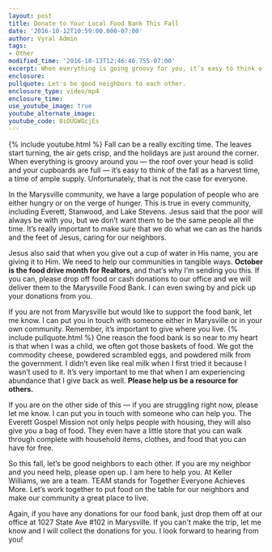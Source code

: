 ```yaml
---
layout: post
title: Donate to Your Local Food Bank This Fall
date: '2016-10-12T10:59:00.000-07:00'
author: Vyral Admin
tags:
- Other
modified_time: '2016-10-13T12:46:46.755-07:00'
excerpt: When everything is going groovy for you, it’s easy to think of fall as a time of harvest and ample supply. However, there are many out there who are hungry. We need to be a resource to them too.
enclosure:
pullquote: Let's be good neighbors to each other.
enclosure_type: video/mp4
enclosure_time:
use_youtube_image: true
youtube_alternate_image:
youtube_code: 0iOUGWOcjEs
---
```

{% include youtube.html %}
Fall can be a really exciting time. The leaves start turning, the air gets crisp, and the holidays are just around the corner. When everything is groovy around you — the roof over your head is solid and your cupboards are full — it’s easy to think of the fall as a harvest time, a time of ample supply. Unfortunately, that is not the case for everyone.

In the Marysville community, we have a large population of people who are either hungry or on the verge of hunger. This is true in every community, including Everett, Stanwood, and Lake Stevens. Jesus said that the poor will always be with you, but we don’t want them to be the same people all the time. It’s really important to make sure that we do what we can as the hands and the feet of Jesus, caring for our neighbors.

Jesus also said that when you give out a cup of water in His name, you are giving it to Him. We need to help our communities in tangible ways. **October is the food drive month for Realtors**, and that’s why I’m sending you this. If you can, please drop off food or cash donations to our office and we will deliver them to the Marysville Food Bank. I can even swing by and pick up your donations from you.

If you are not from Marysville but would like to support the food bank, let me know. I can put you in touch with someone either in Marysville or in your own community. Remember, it’s important to give where you live.
{% include pullquote.html %}
One reason the food bank is so near to my heart is that when I was a child, we often got those baskets of food. We got the commodity cheese, powdered scrambled eggs, and powdered milk from the government. I didn’t even like real milk when I first tried it because I wasn’t used to it. It’s very important to me that when I am experiencing abundance that I give back as well. **Please help us be a resource for others.**

If you are on the other side of this — if you are struggling right now, please let me know. I can put you in touch with someone who can help you. The Everett Gospel Mission not only helps people with housing, they will also give you a bag of food. They even have a little store that you can walk through complete with household items, clothes, and food that you can have for free.

So this fall, let’s be good neighbors to each other. If you are my neighbor and you need help, please open up. I am here to help you. At Keller Williams, we are a team. TEAM stands for Together Everyone Achieves More. Let’s work together to put food on the table for our neighbors and make our community a great place to live.

Again, if you have any donations for our food bank, just drop them off at our office at 1027 State Ave #102 in Marysville. If you can't make the trip, let me know and I will collect the donations for you. I look forward to hearing from you!
